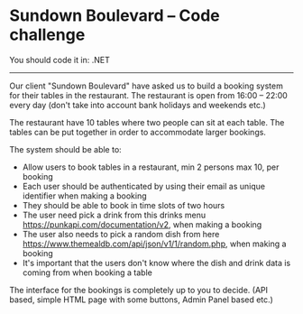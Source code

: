 ﻿# Sundown Boulevard – Code challenge
 
You should code it in: .NET
 
------------------------------------------------------------------------------
 
Our client "Sundown Boulevard" have asked us to build a booking system for their tables in the restaurant. The restaurant is open from 16:00 – 22:00 every day (don't take into account bank holidays and weekends etc.)
 
The restaurant have 10 tables where two people can sit at each table. The tables can be put together in order to accommodate larger bookings. 
 
The system should be able to:

- Allow users to book tables in a restaurant, min 2 persons max 10, per booking
- Each user should be authenticated by using their email as unique identifier when making a booking
- They should be able to book in time slots of two hours
- The user need pick a drink from this drinks menu https://punkapi.com/documentation/v2, when making a booking
- The user also needs to pick a random dish from here https://www.themealdb.com/api/json/v1/1/random.php, when making a booking
- It's important that the users don't know where the dish and drink data is coming from when booking a table
 
The interface for the bookings is completely up to you to decide. (API based, simple HTML page with some buttons, Admin Panel based etc.)
